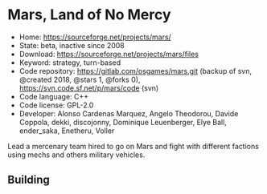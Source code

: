 # Mars, Land of No Mercy

- Home: https://sourceforge.net/projects/mars/
- State: beta, inactive since 2008
- Download: https://sourceforge.net/projects/mars/files
- Keyword: strategy, turn-based
- Code repository: https://gitlab.com/osgames/mars.git (backup of svn, @created 2018, @stars 1, @forks 0), https://svn.code.sf.net/p/mars/code (svn)
- Code language: C++
- Code license: GPL-2.0
- Developer: Alonso Cardenas Marquez, Angelo Theodorou, Davide Coppola, dekki, discojonny, Dominique Leuenberger, Elye Ball, ender_saka, Enetheru, Voller

Lead a mercenary team hired to go on Mars and fight with different factions using mechs and others military vehicles.

## Building
